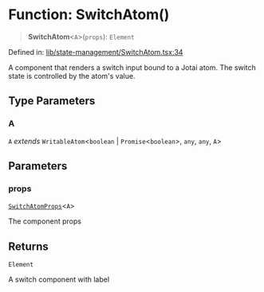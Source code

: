 # Function: SwitchAtom()

> **SwitchAtom**\<`A`\>(`props`): `Element`

Defined in: [lib/state-management/SwitchAtom.tsx:34](https://github.com/aldesgroup/goaldn/blob/b43e92ae42dcd6febc9c2c8f0742ef8c669d44f6/lib/state-management/SwitchAtom.tsx#L34)

A component that renders a switch input bound to a Jotai atom.
The switch state is controlled by the atom's value.

## Type Parameters

### A

`A` *extends* `WritableAtom`\<`boolean` \| `Promise`\<`boolean`\>, `any`, `any`, `A`\>

## Parameters

### props

[`SwitchAtomProps`](../type-aliases/SwitchAtomProps.md)\<`A`\>

The component props

## Returns

`Element`

A switch component with label
